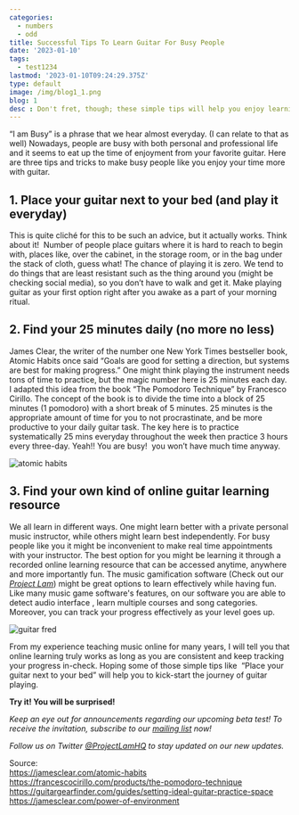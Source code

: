```yaml
---
categories:
  - numbers
  - odd
title: Successful Tips To Learn Guitar For Busy People
date: '2023-01-10'
tags:
  - test1234
lastmod: '2023-01-10T09:24:29.375Z'
type: default
image: /img/blog1_1.png
blog: 1
desc : Don't fret, though; these simple tips will help you enjoy learning while still managing your time.
---
```


“I am Busy” is a phrase that we hear almost everyday. (I can relate to that as well) Nowadays, people are busy with both personal and professional life and it seems to eat up the time of enjoyment from your favorite guitar. Here are three tips and tricks to make busy people like you enjoy your time more with guitar.

## 1. Place your guitar next to your bed (and play it everyday)

  This is quite cliché for this to be such an advice, but it actually works. Think about it!  Number of people place guitars where it is hard to reach to begin with, places like, over the cabinet, in the storage room, or in the bag under the stack of cloth, guess what! The chance of playing it is zero. We tend to do things that are least resistant such as the thing around you (might be checking social media), so you don’t have to walk and get it. Make playing guitar as your first option right after you awake as a part of your morning ritual.

## 2. Find your 25 minutes daily (no more no less)

  James Clear, the writer of the number one New York Times bestseller book, Atomic Habits once said “Goals are good for setting a direction, but systems are best for making progress.” One might think playing the instrument needs tons of time to practice, but the magic number here is 25 minutes each day. I adapted this idea from the book “The Pomodoro Technique” by Francesco Cirillo. The concept of the book is to divide the time into a block of 25 minutes (1 pomodoro) with a short break of 5 minutes. 25 minutes is the appropriate amount of time for you to not procrastinate, and be more productive to your daily guitar task. The key here is to practice systematically 25 mins everyday throughout the week then practice 3 hours every three-day. Yeah!! You are busy!  you won’t have much time anyway.

  ![atomic habits](/img/blog1_2.png)


## 3. Find your own kind of online guitar learning resource
  We all learn in different ways. One might learn better with a private personal music instructor, while others might learn best independently. For busy people like you it might be inconvenient to make real time appointments with your instructor. The best option for you might be learning it through a recorded online learning resource that can be accessed anytime, anywhere and more importantly fun. The music gamification software (Check out our _[Project Lam](https://projectlam.org/)_)  might be great options to learn effectively while having fun. Like many music game software's features, on our software you are able to detect audio interface , learn multiple courses and song categories. Moreover, you can track your progress effectively as your level goes up.

  ![guitar fred](/img/blog1_3.png)

  From my experience teaching music online for many years, I will tell you that online learning truly works as long as you are consistent and keep tracking your progress in-check. Hoping some of those simple tips like  “Place your guitar next to your bed” will help you to kick-start the journey of guitar playing. 

   
  

**Try it! You will be surprised!**



*Keep an eye out for announcements regarding our upcoming beta test! To receive the invitation, subscribe to our _[mailing list](#mailing)_ now!*

*Follow us on Twitter  _[@ProjectLamHQ](https://twitter.com/ProjectLamHQ)_  to stay updated on our new updates.*

  Source:  
  https://jamesclear.com/atomic-habits  
  https://francescocirillo.com/products/the-pomodoro-technique
  https://guitargearfinder.com/guides/setting-ideal-guitar-practice-space
  https://jamesclear.com/power-of-environment
